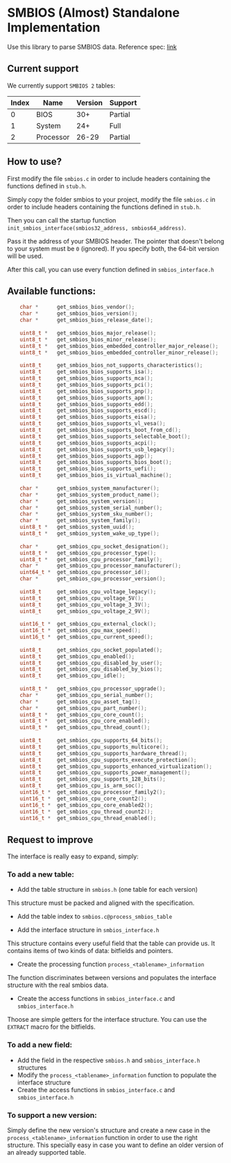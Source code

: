 # SMBIOS (Almost) Standalone Implementation

Use this library to parse SMBIOS data.
Reference spec: [link](https://www.dmtf.org/sites/default/files/standards/documents/DSP0134_3.6.0.pdf)

## Current support

We currently support `SMBIOS 2` tables:

| Index  | Name      | Version | Support |
| ------ | --------- | ------- | ------- |
| 0      | BIOS      | 30+     | Partial |
| 1      | System    | 24+     | Full    |
| 2      | Processor | 26-29   | Partial |

## How to use?

First modify the file `smbios.c` in order to include
headers containing the functions defined in `stub.h`.

Simply copy the folder smbios to your project, modify
the file `smbios.c` in order to include headers 
containing the functions defined in `stub.h`.

Then you can call the startup function
`init_smbios_interface(smbios32_address, smbios64_address)`.

Pass it the address of your SMBIOS header. The pointer that doesn't belong 
to your system must be `0` (ignored). If you specify both, the 64-bit version 
will be used.

After this call, you can use every function defined in `smbios_interface.h`

## Available functions:

```c
    char *      get_smbios_bios_vendor();
    char *      get_smbios_bios_version();
    char *      get_smbios_bios_release_date();
        
    uint8_t *   get_smbios_bios_major_release();
    uint8_t *   get_smbios_bios_minor_release();
    uint8_t *   get_smbios_bios_embedded_controller_major_release();
    uint8_t *   get_smbios_bios_embedded_controller_minor_release();
    
    uint8_t     get_smbios_bios_not_supports_characteristics();
    uint8_t     get_smbios_bios_supports_isa();
    uint8_t     get_smbios_bios_supports_mca();
    uint8_t     get_smbios_bios_supports_pci();
    uint8_t     get_smbios_bios_supports_pnp();
    uint8_t     get_smbios_bios_supports_apm();
    uint8_t     get_smbios_bios_supports_edd();
    uint8_t     get_smbios_bios_supports_escd();
    uint8_t     get_smbios_bios_supports_eisa();
    uint8_t     get_smbios_bios_supports_vl_vesa();
    uint8_t     get_smbios_bios_supports_boot_from_cd();
    uint8_t     get_smbios_bios_supports_selectable_boot();
    uint8_t     get_smbios_bios_supports_acpi();
    uint8_t     get_smbios_bios_supports_usb_legacy();
    uint8_t     get_smbios_bios_supports_agp();
    uint8_t     get_smbios_bios_supports_bios_boot();
    uint8_t     get_smbios_bios_supports_uefi();
    uint8_t     get_smbios_bios_is_virtual_machine();
    
    char *      get_smbios_system_manufacturer();
    char *      get_smbios_system_product_name();
    char *      get_smbios_system_version();
    char *      get_smbios_system_serial_number();
    char *      get_smbios_system_sku_number();
    char *      get_smbios_system_family();
    uint8_t *   get_smbios_system_uuid();
    uint8_t *   get_smbios_system_wake_up_type();
    
    char *      get_smbios_cpu_socket_designation();
    uint8_t *   get_smbios_cpu_processor_type();
    uint8_t *   get_smbios_cpu_processor_family();
    char *      get_smbios_cpu_processor_manufacturer();
    uint64_t *  get_smbios_cpu_processor_id();
    char *      get_smbios_cpu_processor_version();
    
    uint8_t     get_smbios_cpu_voltage_legacy();
    uint8_t     get_smbios_cpu_voltage_5V();
    uint8_t     get_smbios_cpu_voltage_3_3V();
    uint8_t     get_smbios_cpu_voltage_2_9V();
    
    uint16_t *  get_smbios_cpu_external_clock();
    uint16_t *  get_smbios_cpu_max_speed();
    uint16_t *  get_smbios_cpu_current_speed();
    
    uint8_t     get_smbios_cpu_socket_populated();
    uint8_t     get_smbios_cpu_enabled();
    uint8_t     get_smbios_cpu_disabled_by_user();
    uint8_t     get_smbios_cpu_disabled_by_bios();
    uint8_t     get_smbios_cpu_idle();
    
    uint8_t *   get_smbios_cpu_processor_upgrade();
    char *      get_smbios_cpu_serial_number();
    char *      get_smbios_cpu_asset_tag();
    char *      get_smbios_cpu_part_number();
    uint8_t *   get_smbios_cpu_core_count();
    uint8_t *   get_smbios_cpu_core_enabled();
    uint8_t *   get_smbios_cpu_thread_count();
    
    uint8_t     get_smbios_cpu_supports_64_bits();
    uint8_t     get_smbios_cpu_supports_multicore();
    uint8_t     get_smbios_cpu_supports_hardware_thread();
    uint8_t     get_smbios_cpu_supports_execute_protection();
    uint8_t     get_smbios_cpu_supports_enhanced_virtualization();
    uint8_t     get_smbios_cpu_supports_power_management();
    uint8_t     get_smbios_cpu_supports_128_bits();
    uint8_t     get_smbios_cpu_is_arm_soc();
    uint16_t *  get_smbios_cpu_processor_family2(); 
    uint16_t *  get_smbios_cpu_core_count2();
    uint16_t *  get_smbios_cpu_core_enabled2();
    uint16_t *  get_smbios_cpu_thread_count2();
    uint16_t *  get_smbios_cpu_thread_enabled();
```

## Request to improve

The interface is really easy to expand, simply:

### To add a new table: 

- Add the table structure in `smbios.h` (one table for each version)

This structure must be packed and aligned with the specification.

- Add the table index to `smbios.c@process_smbios_table`

- Add the interface structure in `smbios_interface.h`

This structure contains every useful field that the table can provide us.
It contains items of two kinds of data: bitfields and pointers. 

- Create the processing function `process_<tablename>_information`

The function discriminates between versions and populates the interface
structure with the real smbios data.

- Create the access functions in `smbios_interface.c` and `smbios_interface.h`

Thoose are simple getters for the interface structure. 
You can use the `EXTRACT` macro for the bitfields.

### To add a new field:

- Add the field in the respective `smbios.h` and `smbios_interface.h` structures
- Modify the `process_<tablename>_information` function to populate the interface structure
- Create the access functions in `smbios_interface.c` and `smbios_interface.h`

### To support a new version:

Simply define the new version's structure and create a new case
in the `process_<tablename>_information` function in order to use
the right structure. This specially easy in case you want to define
an older version of an already supported table.